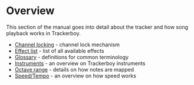 
# Overview

This section of the manual goes into detail about the tracker and how song
playback works in Trackerboy.

 - [Channel locking](channel-lock.md) - channel lock mechanism
 - [Effect list](effect-list.md) - list of all available effects
 - [Glossary](glossary.md) - definitions for common terminology
 - [Instruments](instruments.md) - an overview on Trackerboy instruments
 - [Octave range](octave-range.md) - details on how notes are mapped
 - [Speed/Tempo](speed.md) - an overview on how speed works
